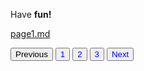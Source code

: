 <style>
    .paginationBar {
        display: inline-block;
    }

    .pagination a {
        color: black;
        float: left;
        padding: 8px 16px;
        text-decoration: none;
    }
    
    .pag_but {
        color: blue;
    }

    .pag_but:hover {
        color: red;
    }
</style>

Have **fun!**

[page1.md](/pages/page1.md)

<div class="paginationBar">
    <button class="page_but previous">Previous</button>
    <button class="pag_but">1</button>
    <button class="pag_but">2</button>
    <button class="pag_but">3</button>
    <button class="pag_but next">Next</button>
</div>
